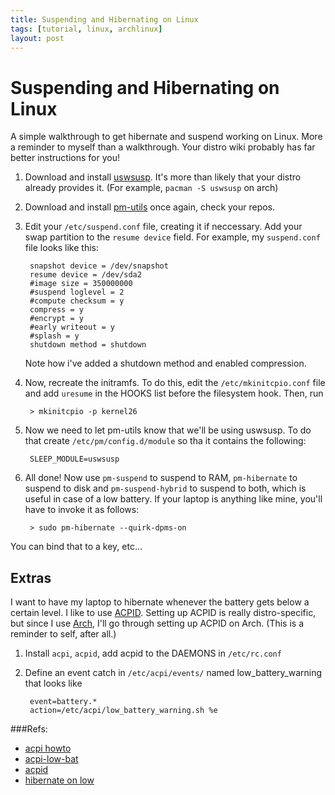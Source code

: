 ```yaml
---
title: Suspending and Hibernating on Linux
tags: [tutorial, linux, archlinux]
layout: post
---
```


Suspending and Hibernating on Linux
===================================
A simple walkthrough to get hibernate and suspend working on Linux. More a reminder to myself than a walkthrough. Your distro wiki probably has far better instructions for you!

1. Download and install [uswsusp](http://suspend.sourceforge.net/). It's more than likely that your distro already provides it. (For example, `pacman -S uswsusp` on arch)

2. Download and install [pm-utils](http://pm-utils.freedesktop.org/wiki/) once again, check your repos.

3. Edit your `/etc/suspend.conf` file, creating it if neccessary. Add your swap partition to the `resume device` field. For example, my `suspend.conf` file looks like this:

        snapshot device = /dev/snapshot
        resume device = /dev/sda2
        #image size = 350000000
        #suspend loglevel = 2
        #compute checksum = y
        compress = y
        #encrypt = y
        #early writeout = y
        #splash = y
        shutdown method = shutdown

    Note how i've added a shutdown method and enabled compression.

4. Now, recreate the initramfs. To do this, edit the `/etc/mkinitcpio.conf` file and add `uresume` in the HOOKS list before the filesystem hook. Then, run

        > mkinitcpio -p kernel26

5. Now we need to let pm-utils know that we'll be using uswsusp. To do that create `/etc/pm/config.d/module` so tha it contains the following:

        SLEEP_MODULE=uswsusp

6. All done! Now use `pm-suspend` to suspend to RAM, `pm-hibernate` to suspend to disk and `pm-suspend-hybrid` to suspend to both, which is useful in case of a low battery. If your laptop is anything like mine, you'll have to invoke it as follows:

        > sudo pm-hibernate --quirk-dpms-on

You can bind that to a key, etc...

Extras
------
I want to have my laptop to hibernate whenever the battery gets below a certain level. I like to use [ACPID](http://acpid.sourceforge.net/). Setting up ACPID is really distro-specific, but since I use [Arch](http://www.archlinux.org), I'll go through setting up ACPID on Arch. (This is a reminder to self, after all.)

1. Install `acpi`, `acpid`, add acpid to the DAEMONS in `/etc/rc.conf`

2. Define an event catch in `/etc/acpi/events/` named low_battery_warning that looks like 

        event=battery.*
        action=/etc/acpi/low_battery_warning.sh %e


###Refs:
* [acpi howto](http://www.columbia.edu/~ariel/acpi/acpi_howto.txt)
* [acpi-low-bat](http://mindspill.net/computing/linux-notes/acpi/acpi-low-battery-warning.html)
* [acpid](http://wiki.archlinux.org/index.php/Acpid)
* [hibernate on low](http://bbs.archlinux.org/viewtopic.php?id=44080)
